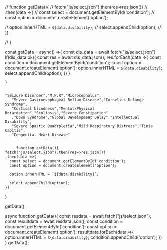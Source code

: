 //     function getData(){
//     fetch("js/select.json").then(res=>res.json())
//     .then(data =>{
//       const select = document.getElementById('condition');
//       const option = document.createElement('option');

//       option.innerHTML = `${data.disability}`;
//       select.appendChild(option);
//     })
        

// }


 const getData = async() =>{
        const dis_data = await fetch("js/select.json")
        if(dis_data.ok){
            const res = await dis_data.json();
            res.forEach(data =>{
                const condition = document.getElementById('condition');
                const option = document.createElement('option');
                option.innerHTML = `${data.disability}`;
                select.appendChild(option);
            })
        }

    }


    "Seizure Disorder","M.P.R","Microcephalus",
       "Severe Gastroesophageal Reflux Disease","Cornelius Delange Syndrome",
       "Cortical blindness","Mental/Physical Retardation","Scoliosis","Severe Constipation"
       ,"Down Syndrome","Global Development Delay","Intellectual Disability",
       "Severe Spastic Quadrpletia","Mild Respiratory Distress","Tinia Capitis",
       "Congenital Heart Disease"


         function getData(){
    fetch("js/select.json").then(res=>res.json())
    .then(data =>{
      const select = document.getElementById('condition');
      const option = document.createElement('option');

      option.innerHTML = `${data.disability}`;

      select.appendChild(option);
    })
        

}

getData();



 async function getData(){
                               const resdata = await fetch("js/select.json");
                               const resultdata = await resdata.json();
                               const condition = document.getElementById('condition');
                               const option = document.createElement('option');
                               resultdata.forEach(data =>{
                                        option.innerHTML = `${data.disability}`;
                                        condition.appendChild('option');
                               })
                           }
                           getData();